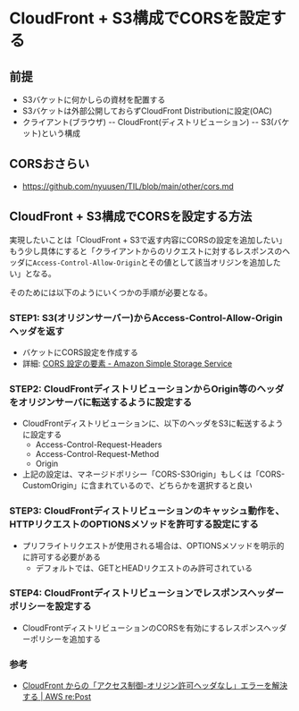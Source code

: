 # CloudFront + S3構成でCORSを設定する

## 前提

- S3バケットに何かしらの資材を配置する
- S3バケットは外部公開しておらずCloudFront Distributionに設定(OAC)
- クライアント(ブラウザ) -- CloudFront(ディストリビューション) -- S3(バケット)という構成

## CORSおさらい

- https://github.com/nyuusen/TIL/blob/main/other/cors.md

## CloudFront + S3構成でCORSを設定する方法

実現したいことは「CloudFront + S3で返す内容にCORSの設定を追加したい」  
もう少し具体にすると「クライアントからのリクエストに対するレスポンスのヘッダに`Access-Control-Allow-Origin`とその値として該当オリジンを追加したい」となる。

そのためには以下のようにいくつかの手順が必要となる。

### STEP1: S3(オリジンサーバー)からAccess-Control-Allow-Originヘッダを返す

- バケットにCORS設定を作成する
- 詳細: [CORS 設定の要素 - Amazon Simple Storage Service](https://docs.aws.amazon.com/AmazonS3/latest/userguide/ManageCorsUsing.html)

### STEP2: CloudFrontディストリビューションからOrigin等のヘッダをオリジンサーバに転送するように設定する

- CloudFrontディストリビューションに、以下のヘッダをS3に転送するように設定する
  - Access-Control-Request-Headers
  - Access-Control-Request-Method
  - Origin
- 上記の設定は、マネージドポリシー「CORS-S3Origin」もしくは「CORS-CustomOrigin」に含まれているので、どちらかを選択すると良い

### STEP3: CloudFrontディストリビューションのキャッシュ動作を、HTTPリクエストのOPTIONSメソッドを許可する設定にする

- プリフライトリクエストが使用される場合は、OPTIONSメソッドを明示的に許可する必要がある
  - デフォルトでは、GETとHEADリクエストのみ許可されている

### STEP4: CloudFrontディストリビューションでレスポンスヘッダーポリシーを設定する

- CloudFrontディストリビューションのCORSを有効にするレスポンスヘッダーポリシーを追加する

### 参考

- [CloudFront からの「アクセス制御-オリジン許可ヘッダなし」エラーを解決する | AWS re:Post](https://repost.aws/ja/knowledge-center/no-access-control-allow-origin-error)